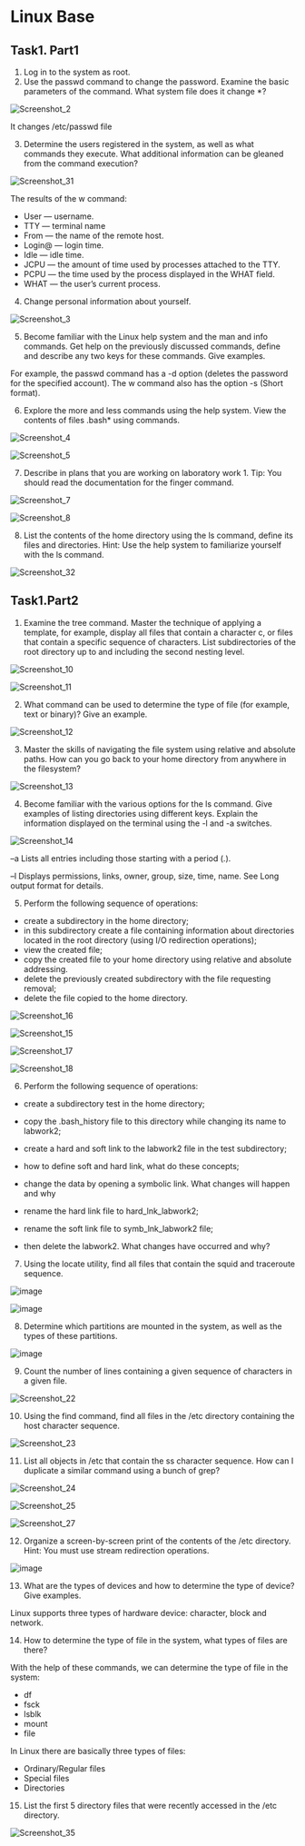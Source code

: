 # Linux Base
## Task1. Part1
1) Log in to the system as root.
2) Use the passwd command to change the password. Examine the basic
parameters of the command. What system file does it change *?

![Screenshot_2](https://user-images.githubusercontent.com/109180406/179379415-b30c536a-a0fe-41bd-b8ce-4ded693f63ff.png)

It changes /etc/passwd file

3) Determine the users registered in the system, as well as what commands they
execute. What additional information can be gleaned from the command
execution?

![Screenshot_31](https://user-images.githubusercontent.com/109180406/179379411-d92aa677-87d1-40e7-b63d-d938f5c81b8d.png)

The results of the w command:

- User ⁠— username.
- TTY ⁠— terminal name
- From ⁠— the name of the remote host.
- Login@ ⁠— login time.
- Idle ⁠— idle time.
- JCPU ⁠— the amount of time used by processes attached to the TTY.
- PCPU ⁠— the time used by the process displayed in the WHAT field.
- WHAT ⁠— the user’s current process.

4) Change personal information about yourself.

![Screenshot_3](https://user-images.githubusercontent.com/109180406/179375479-4073cbef-106b-45cc-b362-4753567b0aba.png)

5) Become familiar with the Linux help system and the man and info commands.
Get help on the previously discussed commands, define and describe any two
keys for these commands. Give examples.

For example, the passwd command has a -d option (deletes the password for the specified account). The w command also has the option -s (Short format).

6) Explore the more and less commands using the help system. View the contents
of files .bash* using commands.

![Screenshot_4](https://user-images.githubusercontent.com/109180406/179375494-30e3e35a-f0d5-4ce5-b9c9-335d7fa60f29.png)

![Screenshot_5](https://user-images.githubusercontent.com/109180406/179375513-2eca92c5-56dc-4d59-9ced-64f1a831acba.png)


7) Describe in plans that you are working on laboratory work 1. Tip: You should
read the documentation for the finger command.

![Screenshot_7](https://user-images.githubusercontent.com/109180406/179375567-fbfef6bf-e325-47be-8b34-8dc82cc5f74e.png)

![Screenshot_8](https://user-images.githubusercontent.com/109180406/179375570-b057866c-c473-4349-81eb-07df32f474e2.png)

8) List the contents of the home directory using the ls command, define its files
and directories. Hint: Use the help system to familiarize yourself with the ls
command.

![Screenshot_32](https://user-images.githubusercontent.com/109180406/179375611-fb63b6a8-0a1b-4c01-8534-e1057172c5f2.png)

## Task1.Part2
1) Examine the tree command. Master the technique of applying a template, for
example, display all files that contain a character c, or files that contain a
specific sequence of characters. List subdirectories of the root directory up to
and including the second nesting level.

![Screenshot_10](https://user-images.githubusercontent.com/109180406/179375749-6c3d800e-69e9-4934-9095-186305c125c6.png)

![Screenshot_11](https://user-images.githubusercontent.com/109180406/179375750-1ea55533-bdfe-4cc1-8b7c-b047de495a5e.png)

2) What command can be used to determine the type of file (for example, text or
binary)? Give an example.

![Screenshot_12](https://user-images.githubusercontent.com/109180406/179375756-04526c63-f782-4861-8725-e02e360aa4bf.png)

3) Master the skills of navigating the file system using relative and absolute paths.
How can you go back to your home directory from anywhere in the filesystem?

![Screenshot_13](https://user-images.githubusercontent.com/109180406/179375764-a6d52a60-902f-427d-898c-5bd5a750cd05.png)

4) Become familiar with the various options for the ls command. Give examples
of listing directories using different keys. Explain the information displayed on
the terminal using the -l and -a switches.

![Screenshot_14](https://user-images.githubusercontent.com/109180406/179375774-a1bfeefa-12a2-497b-b2d5-b52603dc1629.png)

–a
Lists all entries including those starting with a period (.).

–l
Displays permissions, links, owner, group, size, time, name. See Long output format for details.

5) Perform the following sequence of operations:
- create a subdirectory in the home directory;
- in this subdirectory create a file containing information about directories
located in the root directory (using I/O redirection operations);
- view the created file;
- copy the created file to your home directory using relative and absolute
addressing.
- delete the previously created subdirectory with the file requesting removal;
- delete the file copied to the home directory.

![Screenshot_16](https://user-images.githubusercontent.com/109180406/179375885-2bbb0fe5-13bd-4d53-a3f8-5f9176d19b3b.png)

![Screenshot_15](https://user-images.githubusercontent.com/109180406/179375890-9e9fe08b-e2a3-4525-ae25-bf3d4b460e3d.png)

![Screenshot_17](https://user-images.githubusercontent.com/109180406/179375896-e3559ad5-cfef-4583-964d-1c53be1926ff.png)

![Screenshot_18](https://user-images.githubusercontent.com/109180406/179375898-51eb8fdb-ae14-4627-8805-4d0a1ecfd4ea.png)

6) Perform the following sequence of operations:
- create a subdirectory test in the home directory;

- copy the .bash_history file to this directory while changing its name to
labwork2;
- create a hard and soft link to the labwork2 file in the test subdirectory;
- how to define soft and hard link, what do these
concepts;
- change the data by opening a symbolic link. What changes will happen and
why
- rename the hard link file to hard_lnk_labwork2;
- rename the soft link file to symb_lnk_labwork2 file;
- then delete the labwork2. What changes have occurred and why?
7) Using the locate utility, find all files that contain the squid and traceroute
sequence.

![image](https://user-images.githubusercontent.com/109180406/179427163-f07f792a-8f10-4106-b627-737847c6d443.png)

![image](https://user-images.githubusercontent.com/109180406/179427196-570457eb-4cd1-4494-a118-43df27108888.png)


8) Determine which partitions are mounted in the system, as well as the types of
these partitions.

![image](https://user-images.githubusercontent.com/109180406/179426688-403c4ae5-37ee-4004-99c8-a42f054f3db5.png)

9) Count the number of lines containing a given sequence of characters in a given
file.

![Screenshot_22](https://user-images.githubusercontent.com/109180406/179375919-6a99646f-cbb3-40a7-8fa7-9f39b0073128.png)

10) Using the find command, find all files in the /etc directory containing the
host character sequence.

![Screenshot_23](https://user-images.githubusercontent.com/109180406/179375924-573b5255-b858-421f-b40e-25a905d39039.png)

11) List all objects in /etc that contain the ss character sequence. How can I
duplicate a similar command using a bunch of grep?

![Screenshot_24](https://user-images.githubusercontent.com/109180406/179375929-e447fa86-be6a-4008-8ea6-1076254f4275.png)

![Screenshot_25](https://user-images.githubusercontent.com/109180406/179375936-c3844a16-9a5a-4bcc-bc7a-49841e77488e.png)

![Screenshot_27](https://user-images.githubusercontent.com/109180406/179375950-ba3f9bb2-557b-4330-a42b-3a2538c2e0c1.png)

12) Organize a screen-by-screen print of the contents of the /etc directory. Hint:
You must use stream redirection operations.

![image](https://user-images.githubusercontent.com/109180406/179426814-f9f38b97-a308-4e00-8b7c-7b52351941f4.png)

13) What are the types of devices and how to determine the type of device? Give examples.

Linux supports three types of hardware device: character, block and network.

14) How to determine the type of file in the system, what types of files are there?

With the help of these commands, we can determine the type of file in the system:

- df
- fsck
- lsblk
- mount
- file

In Linux there are basically three types of files:

- Ordinary/Regular files
- Special files
- Directories

15) List the first 5 directory files that were recently accessed in the /etc
directory.

![Screenshot_35](https://user-images.githubusercontent.com/109180406/179379672-59463a84-4c7d-4b5b-ba14-caf48025b677.png)



